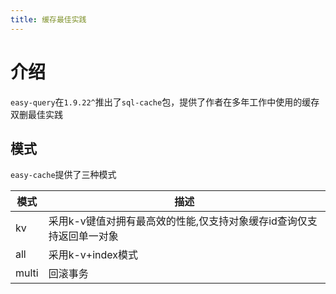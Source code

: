 ```yaml
---
title: 缓存最佳实践
---
```


# 介绍
`easy-query`在`1.9.22^`推出了`sql-cache`包，提供了作者在多年工作中使用的缓存双删最佳实践

## 模式
`easy-cache`提供了三种模式


模式  | 描述  
--- | --- 
kv |  采用k-v键值对拥有最高效的性能,仅支持对象缓存id查询仅支持返回单一对象
all |  采用k-v+index模式
multi |  回滚事务